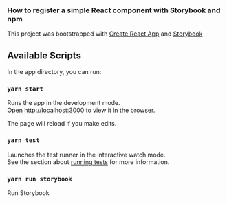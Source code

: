 ### How to register a simple React component with Storybook and npm

This project was bootstrapped with [Create React App](https://github.com/facebook/create-react-app) and [Storybook](https://storybook.js.org/docs/guides/guide-react/)

## Available Scripts

In the app directory, you can run:

### `yarn start`

Runs the app in the development mode.<br />
Open [http://localhost:3000](http://localhost:3000) to view it in the browser.

The page will reload if you make edits.<br />

### `yarn test`

Launches the test runner in the interactive watch mode.<br />
See the section about [running tests](https://facebook.github.io/create-react-app/docs/running-tests) for more information.

### `yarn run storybook`

Run Storybook
